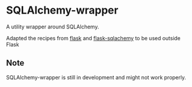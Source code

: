 SQLAlchemy-wrapper
==================

A utility wrapper around SQLAlchemy. 

Adapted the recipes from
[flask](https://flask.palletsprojects.com/en/2.1.x/patterns/sqlalchemy/) and
[flask-sqlachemy](https://github.com/pallets-eco/flask-sqlalchemy/) to be
used outside Flask

Note
----

SQLAlchemy-wrapper is still in development and might not work properly.
